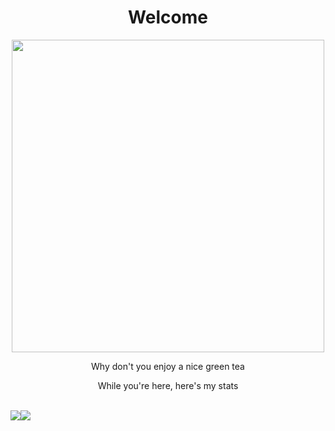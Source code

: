 <h1 align="center"> Welcome </h1>

<div align="center">
  <img src="https://i0.wp.com/www.alittlebithuman.com/wp-content/uploads/2021/06/pai-sho-uncle-iroh.jpg?resize=1170%2C700&ssl=1" width=500rem height=auto></img>
</div>
<p align="center"> Why don't you enjoy a nice green tea </p>
<p align="center"> While you're here, here's my stats </p>
<br>


<div align="center">
  <div style="display: flex;">
    <img src="https://github-readme-stats.vercel.app/api/top-langs/?username=tig-github&theme=tokyonight" />
    <img src="https://github-readme-stats.vercel.app/api?username=tig-github&rank_icon=github&theme=tokyonight" />
  </div>
</div>

<!--

**tig-github/tig-github** is a ✨ _special_ ✨ repository because its `README.md` (this file) appears on your GitHub profile.

Here are some ideas to get you started:

- 🔭 I’m currently working on ...
- 🌱 I’m currently learning ...
- 👯 I’m looking to collaborate on ...
- 🤔 I’m looking for help with ...
- 💬 Ask me about ...
- 📫 How to reach me: ...
- 😄 Pronouns: ...
- ⚡ Fun fact: ...
-->
